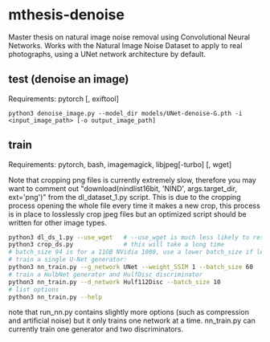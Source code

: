 # mthesis-denoise

Master thesis on natural image noise removal using Convolutional Neural Networks. Works with the Natural Image Noise Dataset to apply to real photographs, using a UNet network architecture by default.

## test (denoise an image)

Requirements: pytorch [, exiftool]

```
python3 denoise_image.py --model_dir models/UNet-denoise-G.pth -i <input_image_path> [-o output_image_path]
```

## train

Requirements: pytorch, bash, imagemagick, libjpeg[-turbo] [, wget]

Note that cropping png files is currently extremely slow, therefore you may want to comment out "download(nindlist16bit, 'NIND', args.target_dir, ext='png')" from the dl_dataset_1.py script. This is due to the cropping process opening the whole file every time it makes a new crop, this process is in place to losslessly crop jpeg files but an optimized script should be written for other image types.

```bash
python3 dl_ds_1.py --use_wget   # --use_wget is much less likely to result in half-downloaded files
python3 crop_ds.py              # this will take a long time
# batch_size 94 is for a 11GB NVidia 1080, use a lower batch_size if less memory is available
# train a single U-Net generator:
python3 nn_train.py --g_network UNet --weight_SSIM 1 --batch_size 60
# train a HulbNet generator and HulfDisc discriminator
python3 nn_train.py --d_network Hulf112Disc --batch_size 10
# list options
python3 nn_train.py --help
```

note that run\_nn.py contains slightly more options (such as compression and artificial noise) but it only trains one network at a time. nn\_train.py can currently train one generator and two discriminators.
